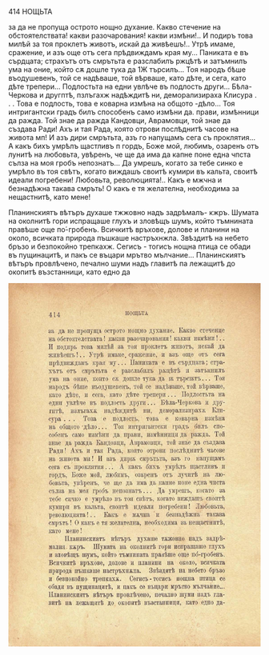 ﻿414	НОЩЬТА

за да не пропуща острото нощно духание. Какво стечение на обстоятелствата! какви разочарования! какви измѣни!.. И подиръ това милѣй за тоя проклетъ животъ, искай да живѣешъ!.. Утрѣ имаме, сражение, и азъ още отъ сега прѣдвиждамъ края му... Паниката е въ сърдцата; страхътъ отъ смрътьта е разслабилъ ржцѣтѣ и затъмнилъ ума на оние, който сѫ дошле тука да 1Ж търсилъ... Тоя народъ бѣше въодушевенъ, той се надѣваше, той вѣрваше, като дѣте, и сега, като дѣте трепери... Подлостьта на едни увлѣче въ подлость други... Бѣла-Черкова и другптѣ, пзлъгахж надѣждитѣ ни, деморализираха Клисура . . . Това е подлость, това е коварна измѣна на общото -дѣло... Тоя интригантски градъ билъ способенъ само измѣни да. прави, измѣнници да ражда. Той знае да ражда Кандовци, Аврамовци, той знае да създава Ради! Ахъ и тая Рада, която отрови послѣднитѣ часове на живота мп! И азъ дири смрътьта, азъ го напущамъ сега съ проклятия... А какъ бихъ умрѣлъ щастливъ п гордъ, Боже мой, любимъ, озаренъ отъ лунитѣ на любовьта, увѣренъ, че ще да има да капне поне една чпста сълза на моя гробъ непознатъ... Да умрешъ, когато за тебе синко е умрѣло въ тоя свѣтъ, когато виждашъ своитѣ кумири въ кальта, своитѣ идеали погребени! Любовьта, революцията!.. Какъ е мжчна и безнадѣжна такава смръть! О какъ е тя желателна, необходима за нещастнитѣ, като мене!

Планинскиятъ вѣтъръ духаше тжжовно надъ задрѣмалъ- кжръ. Шумата на околнитѣ гори испращаше глухъ и зловѣщъ шумъ, който тъмнината правѣше още по́-гробенъ. Всичкитѣ връхове, долове и планини на около, всичката природа пъшкаше настръхнжла. Звѣздитѣ на небето бръзо и безпокойно трепкахж. Сегисъ - тогисъ нощна птица се обади въ пущинацитѣ, и пакъ се въцари мрътво мълчание... Планинскиятъ вѣтъръ провлѣчено, печално шуми надъ главитѣ па лежащитѣ до окопитѣ възстанници, като едно да

![original](images/461.jpg)

